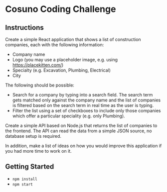 # Cosuno Coding Challenge

## Instructions

Create a simple React application that shows a list of construction companies, each with the following information:

-   Company name
-   Logo (you may use a placeholder image, e.g. using https://placekitten.com/)
-   Specialty (e.g. Excavation, Plumbing, Electrical)
-   City

The following should be possible:

-   Search for a company by typing into a search field. The search term gets matched only against the company name and the list of companies is filtered based on the search term in real time as the user is typing.
-   Filter the list using a set of checkboxes to include only those companies which offer a particular speciality (e.g. only Plumbing).

Create a simple API based on Node.js that returns the list of companies to the frontend. The API can read the data from a simple JSON source, no database setup is required.

In addition, make a list of ideas on how you would improve this application if you had more time to work on it.

## Getting Started

-   `npm install`
-   `npm start`
